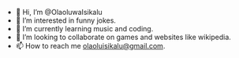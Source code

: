 - 👋 Hi, I’m @OlaoluwaIsikalu
- 👀 I’m interested in funny jokes.
- 🌱 I’m currently learning music and coding.
- 💞️ I’m looking to collaborate on games and websites like wikipedia.
- 📫 How to reach me olaoluisikalu@gmail.com.

<!---
OlaoluwaIsikalu/OlaoluwaIsikalu is a ✨ special ✨ repository because its `README.md` (this file) appears on your GitHub profile.
You can click the Preview link to take a look at your changes.
--->
